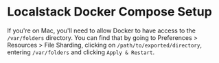 # Localstack Docker Compose Setup

If you're on Mac, you'll need to allow Docker to have access to the `/var/folders` directory.  You can find that by 
going to Preferences > Resources > File Sharding, clicking on `/path/to/exported/directory`, entering `/var/folders` and 
clicking `Apply & Restart`.


